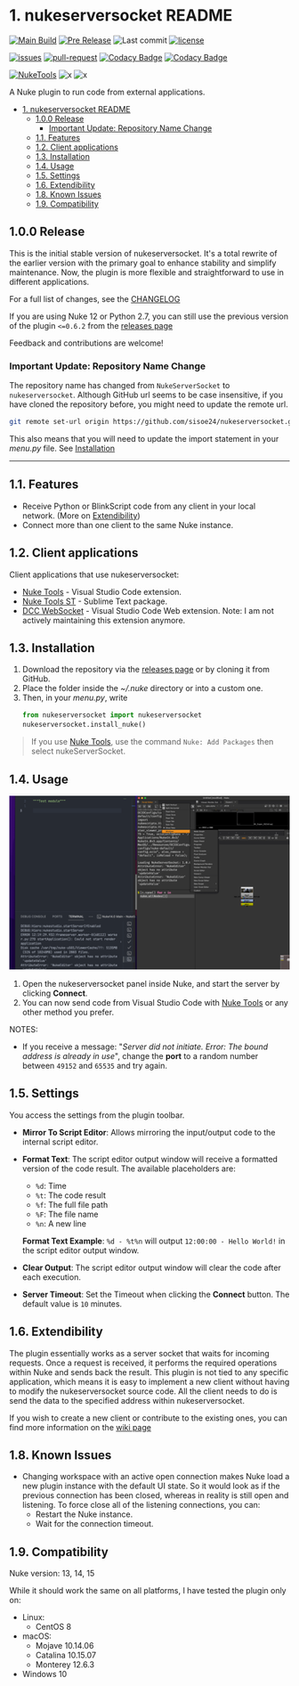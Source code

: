 # 1. nukeserversocket README

[![Main Build](https://img.shields.io/github/v/release/sisoe24/nukeserversocket?label=stable)](https://github.com/sisoe24/nukeserversocket/releases)
[![Pre Release](https://img.shields.io/github/v/release/sisoe24/nukeserversocket?label=pre-release&include_prereleases)](https://github.com/sisoe24/nukeserversocket/releases)
![Last commit](https://img.shields.io/github/last-commit/sisoe24/nukeserversocket)
[![license](https://img.shields.io/github/license/sisoe24/nukeserversocket)](https://github.com/sisoe24/nukeserversocket/blob/main/LICENSE)

[![issues](https://img.shields.io/github/issues/sisoe24/nukeserversocket)](https://github.com/sisoe24/nukeserversocket/issues)
[![pull-request](https://img.shields.io/github/issues-pr/sisoe24/nukeserversocket)](https://github.com/sisoe24/nukeserversocket/pulls)
[![Codacy Badge](https://app.codacy.com/project/badge/Grade/5b59bd7f80c646a8b2b16ad4b8cba599)](https://www.codacy.com/gh/sisoe24/nukeserversocket/dashboard?utm_source=github.com&amp;utm_medium=referral&amp;utm_content=sisoe24/nukeserversocket&amp;utm_campaign=Badge_Grade)
[![Codacy Badge](https://app.codacy.com/project/badge/Coverage/5b59bd7f80c646a8b2b16ad4b8cba599)](https://www.codacy.com/gh/sisoe24/nukeserversocket/dashboard?utm_source=github.com&utm_medium=referral&utm_content=sisoe24/nukeserversocket&utm_campaign=Badge_Coverage)


[![NukeTools](https://img.shields.io/github/v/release/sisoe24/Nuke-Tools?label=NukeTools)](https://marketplace.visualstudio.com/items?itemName=virgilsisoe.nuke-tools)
![x](https://img.shields.io/badge/Python-3.*-success)
![x](https://img.shields.io/badge/Nuke-_13_|_14_|_15-yellow)

A Nuke plugin to run code from external applications.

- [1. nukeserversocket README](#1-nukeserversocket-readme)
  - [1.0.0 Release](#100-release)
    - [Important Update: Repository Name Change](#important-update-repository-name-change)
  - [1.1. Features](#11-features)
  - [1.2. Client applications](#12-client-applications)
  - [1.3. Installation](#13-installation)
  - [1.4. Usage](#14-usage)
  - [1.5. Settings](#15-settings)
  - [1.6. Extendibility](#16-extendibility)
  - [1.8. Known Issues](#18-known-issues)
  - [1.9. Compatibility](#19-compatibility)

## 1.0.0 Release

This is the initial stable version of nukeserversocket. It's a total rewrite of the earlier version with the primary goal to enhance stability and simplify maintenance. Now, the plugin is more flexible and straightforward to use in different applications.

For a full list of changes, see the [CHANGELOG](https://github.com/sisoe24/nukeserversocket/blob/main/CHANGELOG.md)

If you are using Nuke 12 or Python 2.7, you can still use the previous version of the plugin `<=0.6.2` from the [releases page](https://github.com/sisoe24/nukeserversocket/releases)

Feedback and contributions are welcome!

### Important Update: Repository Name Change

The repository name has changed from `NukeServerSocket` to `nukeserversocket`. Although GitHub url seems to be case insensitive, if you have cloned the repository before, you might need to update the remote url.

```bash
git remote set-url origin https://github.com/sisoe24/nukeserversocket.git
```

This also means that you will need to update the import statement in your _menu.py_ file. See [Installation](#13-installation)

---

## 1.1. Features

- Receive Python or BlinkScript code from any client in your local network. (More on [Extendibility](#16-extendibility))
- Connect more than one client to the same Nuke instance.

## 1.2. Client applications

Client applications that use nukeserversocket:

- [Nuke Tools](https://marketplace.visualstudio.com/items?itemName=virgilsisoe.nuke-tools) - Visual Studio Code extension.
- [Nuke Tools ST](https://packagecontrol.io/packages/NukeToolsST) - Sublime Text package.
- [DCC WebSocket](https://marketplace.visualstudio.com/items?itemName=virgilsisoe.dcc-websocket) - Visual Studio Code Web extension. Note: I am not actively maintaining this extension anymore.

## 1.3. Installation

1. Download the repository via the [releases page](https://github.com/sisoe24/nukeserversocket/releases) or by cloning it from GitHub.
2. Place the folder inside the _~/.nuke_ directory or into a custom one.
3. Then, in your _menu.py_, write
     ```python
     from nukeserversocket import nukeserversocket
     nukeserversocket.install_nuke()
     ```

> If you use [Nuke Tools](https://marketplace.visualstudio.com/items?itemName=virgilsisoe.nuke-tools), use the command `Nuke: Add Packages` then select nukeServerSocket.

## 1.4. Usage

![Execute Code](images/run_code.gif)

1. Open the nukeserversocket panel inside Nuke, and start the server by clicking **Connect**.
2. You can now send code from Visual Studio Code with [Nuke Tools](https://marketplace.visualstudio.com/items?itemName=virgilsisoe.nuke-tools) or any other method you prefer.

NOTES:

- If you receive a message: "_Server did not initiate. Error: The bound address is already in use_", change the **port** to a random number between `49152` and `65535` and try again.

## 1.5. Settings

You access the settings from the plugin toolbar.

- **Mirror To Script Editor**: Allows mirroring the input/output code to the internal script editor.
- **Format Text**: The script editor output window will receive a formatted version of the code result. The available placeholders are:

  - `%d`: Time
  - `%t`: The code result
  - `%f`: The full file path
  - `%F`: The file name
  - `%n`: A new line

   **Format Text Example**: `%d - %t%n` will output `12:00:00 - Hello World!` in the script editor output window.

- **Clear Output**: The script editor output window will clear the code after each execution.

- **Server Timeout**: Set the Timeout when clicking the **Connect** button. The default value is `10` minutes.

## 1.6. Extendibility

The plugin essentially works as a server socket that waits for incoming requests. Once a request is received, it performs the required operations within Nuke and sends back the result. This plugin is not tied to any specific application, which means it is easy to implement a new client without having to modify the nukeserversocket source code. All the client needs to do is send the data to the specified address within nukeserversocket.

If you wish to create a new client or contribute to the existing ones, you can find more information on the [wiki page](https://github.com/sisoe24/nukeserversocket/wiki/Create-custom-client)

## 1.8. Known Issues

- Changing workspace with an active open connection makes Nuke load a new plugin instance with the default UI state. So it would look as if the previous connection has been closed, whereas in reality is still open and listening. To force close all of the listening connections, you can:
  - Restart the Nuke instance.
  - Wait for the connection timeout.

## 1.9. Compatibility

Nuke version: 13, 14, 15

While it should work the same on all platforms, I have tested the plugin only on:

- Linux:
  - CentOS 8
- macOS:
  - Mojave 10.14.06
  - Catalina 10.15.07
  - Monterey 12.6.3
- Windows 10
